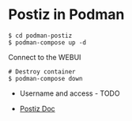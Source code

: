 # Postiz in Podman

```shell
$ cd podman-postiz
$ podman-compose up -d
```

Connect to the WEBUI



```shell
# Destroy container
$ podman-compose down
```

- Username and access - TODO


- [Postiz Doc](https://docs.postiz.com/introduction)
